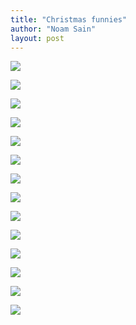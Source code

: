 ```yaml
---
title: "Christmas funnies"
author: "Noam Sain"
layout: post
---
```


![](/assets/2018/2018-12-image001.jpg)

![](/assets/2018/2018-12-image002.jpg)

![](/assets/2018/2018-12-image003.jpg)

![](/assets/2018/2018-12-image004.jpg)

![](/assets/2018/2018-12-image005.jpg)

![](/assets/2018/2018-12-image007.jpg)

![](/assets/2018/2018-12-image008.jpg)

![](/assets/2018/2018-12-image009.jpg)

![](/assets/2018/2018-12-image010.jpg)

![](/assets/2018/2018-12-image011.png)

![](/assets/2018/2018-12-image014.jpg)

![](/assets/2018/2018-12-image015.jpg)

![](/assets/2018/2018-12-image016.png)

![](/assets/2018/2018-12-image017.jpg)
